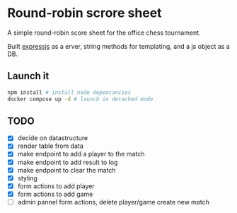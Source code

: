 # Round-robin scrore sheet

A simple round-robin score sheet for the office chess tournament.

Built [expressjs](https://expressjs.com/) as a erver, string methods for templating, and a js object as a DB.

## Launch it

```bash
npm install # install node depencancies
docker compose up -d # launch in detached mode
```

## TODO

- [x] decide on datastructure
- [x] render table from data
- [x] make endpoint to add a player to the match
- [x] make endpoint to add result to log
- [x] make endpoint to clear the match
- [x] styling
- [x] form actions to add player
- [x] form actions to add game
- [ ] admin pannel form actions, delete player/game create new match